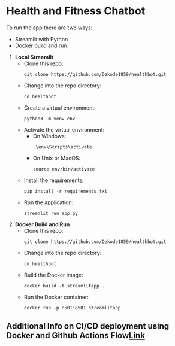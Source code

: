 # Health and Fitness Chatbot

To run the app there are two ways:
- Streamlit with Python
- Docker build and run

1. **Local Streamlit**
   - Clone this repo:
     ```
     git clone https://github.com/Dekode1859/healthbot.git
     ```
   - Change into the repo directory:
     ```
     cd healthbot
     ```
   - Create a virtual environment:
     ```
     python3 -m venv env
     ```
   - Activate the virtual environment:
     - On Windows:
       ```
       .\env\Scripts\activate
       ```
     - On Unix or MacOS:
       ```
       source env/bin/activate
       ```
   - Install the requirements:
     ```
     pip install -r requirements.txt
     ```
   - Run the application:
     ```
     streamlit run app.py
     ```
2. **Docker Build and Run**
   - Clone this repo:
     ```
     git clone https://github.com/Dekode1859/healthbot.git
     ```
   - Change into the repo directory:
     ```
     cd healthbot
     ```
   - Build the Docker image:
     ```
     docker build -t streamlitapp .
     ```
   - Run the Docker container:
     ```
     docker run -p 8501:8501 streamlitapp
     ```

## Additional Info on CI/CD deployment using Docker and Github Actions Flow[Link](https://johnardavies.github.io/technical/front_end/)